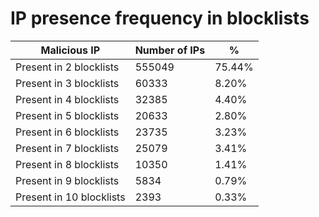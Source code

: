# IP presence frequency in blocklists
| Malicious IP | Number of IPs | % |
|----|----|----|
| Present in 2 blocklists | 555049 | 75.44% |
| Present in 3 blocklists | 60333 | 8.20% |
| Present in 4 blocklists | 32385 | 4.40% |
| Present in 5 blocklists | 20633 | 2.80% |
| Present in 6 blocklists | 23735 | 3.23% |
| Present in 7 blocklists | 25079 | 3.41% |
| Present in 8 blocklists | 10350 | 1.41% |
| Present in 9 blocklists | 5834 | 0.79% |
| Present in 10 blocklists | 2393 | 0.33% |
